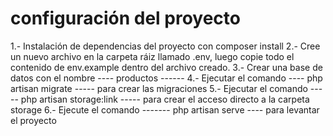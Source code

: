 # configuración del proyecto
1.- Instalación de dependencias del proyecto con composer install
2.- Cree un nuevo archivo en la carpeta ráiz llamado .env, luego copie todo el contenido de env.example dentro del archivo creado.
3.- Crear una base de datos con el nombre ---- productos ------
4.- Ejecutar el comando ---- php artisan migrate ----- para crear las migraciones
5.- Ejecutar el comando ----- php artisan storage:link ----- para crear el acceso directo a la carpeta storage
6.- Ejecute el comando ------- php artisan serve ---- para levantar el proyecto
